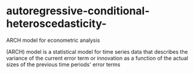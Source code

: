 # autoregressive-conditional-heteroscedasticity-
ARCH model for econometric analysis

(ARCH) model is a statistical model for time series data that describes the variance of the current error term or innovation as a function of the actual sizes of the previous time periods' error terms
